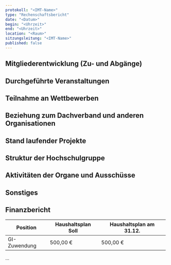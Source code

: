 ```yaml
---
protokoll: "<IMT-Name>"
type: "Rechenschaftsbericht"
date: "<Datum>"
begin: "<Uhrzeit>"
end: "<Uhrzeit>"
location: "<Raum>"
sitzungsleitung: "<IMT-Name>"
published: false
---
```


## Mitgliederentwicklung (Zu- und Abgänge)

## Durchgeführte Veranstaltungen

## Teilnahme an Wettbewerben

## Beziehung zum Dachverband und anderen Organisationen

## Stand laufender Projekte

## Struktur der Hochschulgruppe

## Aktivitäten der Organe und Ausschüsse

## Sonstiges

## Finanzbericht

Position | Haushaltsplan Soll | Haushaltsplan am 31.12.
-------- | -------- | --------
GI-Zuwendung   | 500,00 €   | 500,00 €

...
